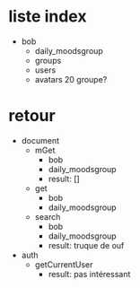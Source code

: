 # liste index
- bob
    - daily_moodsgroup
    - groups
    - users
    - avatars
    20 groupe?
# retour
- document
    - mGet
        - bob
        - daily_moodsgroup
        - result: []
    - get
        - bob
        - daily_moodsgroup
    - search
        - bob
        - daily_moodsgroup
        - result: truque de ouf
- auth
    - getCurrentUser
        - result: pas intéressant
        